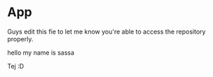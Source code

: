 # App

Guys edit this fie to let me know you're able to access the repository properly.

hello my name is sassa

Tej :D
